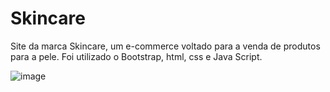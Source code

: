 # Skincare

Site da marca Skincare, um e-commerce voltado para a venda de produtos para a pele.
Foi utilizado o Bootstrap, html, css e Java Script.

![image](https://user-images.githubusercontent.com/95664189/154130477-353a0119-2bba-4555-b7d5-7a054e999125.png)
